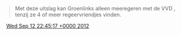 > Met deze uitslag kan Groenlinks alleen meeregeren met de VVD , tenzij ze 4 of meer regeervriendjes vinden\.

<img src="../../media/tweet.ico" width="12" /> [Wed Sep 12 22:45:17 +0000 2012](https://twitter.com/DromerDenker/status/246016659440140289)